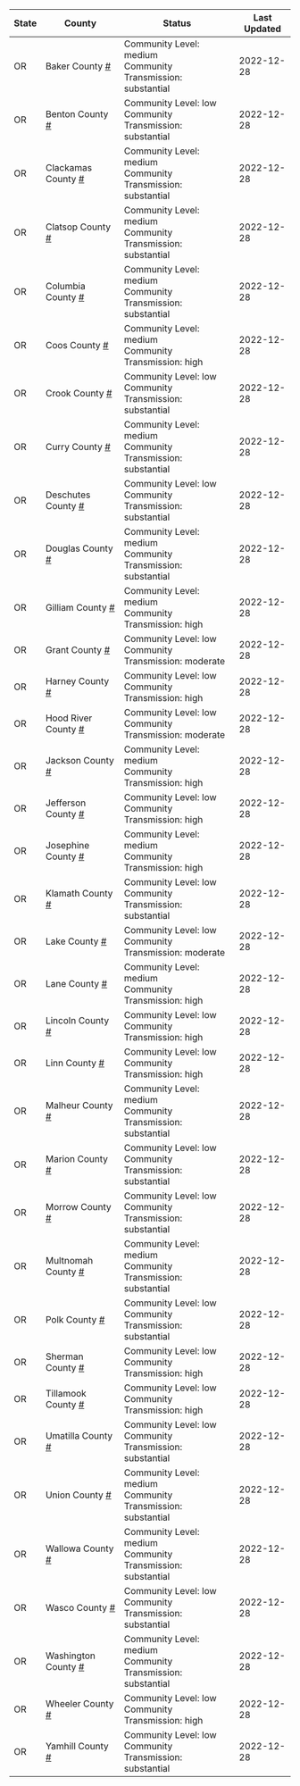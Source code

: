 State | County | Status | Last Updated
--- | --- | --- | --- 
OR | Baker County <a href="#baker_county">#</a> | <a name="baker_county"></a>Community Level: medium<br/>Community Transmission: substantial | 2022-12-28
OR | Benton County <a href="#benton_county">#</a> | <a name="benton_county"></a>Community Level: low<br/>Community Transmission: substantial | 2022-12-28
OR | Clackamas County <a href="#clackamas_county">#</a> | <a name="clackamas_county"></a>Community Level: medium<br/>Community Transmission: substantial | 2022-12-28
OR | Clatsop County <a href="#clatsop_county">#</a> | <a name="clatsop_county"></a>Community Level: medium<br/>Community Transmission: substantial | 2022-12-28
OR | Columbia County <a href="#columbia_county">#</a> | <a name="columbia_county"></a>Community Level: medium<br/>Community Transmission: substantial | 2022-12-28
OR | Coos County <a href="#coos_county">#</a> | <a name="coos_county"></a>Community Level: medium<br/>Community Transmission: high | 2022-12-28
OR | Crook County <a href="#crook_county">#</a> | <a name="crook_county"></a>Community Level: low<br/>Community Transmission: substantial | 2022-12-28
OR | Curry County <a href="#curry_county">#</a> | <a name="curry_county"></a>Community Level: medium<br/>Community Transmission: substantial | 2022-12-28
OR | Deschutes County <a href="#deschutes_county">#</a> | <a name="deschutes_county"></a>Community Level: low<br/>Community Transmission: substantial | 2022-12-28
OR | Douglas County <a href="#douglas_county">#</a> | <a name="douglas_county"></a>Community Level: medium<br/>Community Transmission: substantial | 2022-12-28
OR | Gilliam County <a href="#gilliam_county">#</a> | <a name="gilliam_county"></a>Community Level: medium<br/>Community Transmission: high | 2022-12-28
OR | Grant County <a href="#grant_county">#</a> | <a name="grant_county"></a>Community Level: low<br/>Community Transmission: moderate | 2022-12-28
OR | Harney County <a href="#harney_county">#</a> | <a name="harney_county"></a>Community Level: low<br/>Community Transmission: high | 2022-12-28
OR | Hood River County <a href="#hood_river_county">#</a> | <a name="hood_river_county"></a>Community Level: low<br/>Community Transmission: moderate | 2022-12-28
OR | Jackson County <a href="#jackson_county">#</a> | <a name="jackson_county"></a>Community Level: medium<br/>Community Transmission: high | 2022-12-28
OR | Jefferson County <a href="#jefferson_county">#</a> | <a name="jefferson_county"></a>Community Level: low<br/>Community Transmission: high | 2022-12-28
OR | Josephine County <a href="#josephine_county">#</a> | <a name="josephine_county"></a>Community Level: medium<br/>Community Transmission: high | 2022-12-28
OR | Klamath County <a href="#klamath_county">#</a> | <a name="klamath_county"></a>Community Level: low<br/>Community Transmission: substantial | 2022-12-28
OR | Lake County <a href="#lake_county">#</a> | <a name="lake_county"></a>Community Level: low<br/>Community Transmission: moderate | 2022-12-28
OR | Lane County <a href="#lane_county">#</a> | <a name="lane_county"></a>Community Level: medium<br/>Community Transmission: high | 2022-12-28
OR | Lincoln County <a href="#lincoln_county">#</a> | <a name="lincoln_county"></a>Community Level: low<br/>Community Transmission: high | 2022-12-28
OR | Linn County <a href="#linn_county">#</a> | <a name="linn_county"></a>Community Level: low<br/>Community Transmission: high | 2022-12-28
OR | Malheur County <a href="#malheur_county">#</a> | <a name="malheur_county"></a>Community Level: medium<br/>Community Transmission: substantial | 2022-12-28
OR | Marion County <a href="#marion_county">#</a> | <a name="marion_county"></a>Community Level: low<br/>Community Transmission: substantial | 2022-12-28
OR | Morrow County <a href="#morrow_county">#</a> | <a name="morrow_county"></a>Community Level: low<br/>Community Transmission: substantial | 2022-12-28
OR | Multnomah County <a href="#multnomah_county">#</a> | <a name="multnomah_county"></a>Community Level: medium<br/>Community Transmission: substantial | 2022-12-28
OR | Polk County <a href="#polk_county">#</a> | <a name="polk_county"></a>Community Level: low<br/>Community Transmission: substantial | 2022-12-28
OR | Sherman County <a href="#sherman_county">#</a> | <a name="sherman_county"></a>Community Level: low<br/>Community Transmission: high | 2022-12-28
OR | Tillamook County <a href="#tillamook_county">#</a> | <a name="tillamook_county"></a>Community Level: low<br/>Community Transmission: high | 2022-12-28
OR | Umatilla County <a href="#umatilla_county">#</a> | <a name="umatilla_county"></a>Community Level: low<br/>Community Transmission: substantial | 2022-12-28
OR | Union County <a href="#union_county">#</a> | <a name="union_county"></a>Community Level: medium<br/>Community Transmission: substantial | 2022-12-28
OR | Wallowa County <a href="#wallowa_county">#</a> | <a name="wallowa_county"></a>Community Level: medium<br/>Community Transmission: substantial | 2022-12-28
OR | Wasco County <a href="#wasco_county">#</a> | <a name="wasco_county"></a>Community Level: low<br/>Community Transmission: substantial | 2022-12-28
OR | Washington County <a href="#washington_county">#</a> | <a name="washington_county"></a>Community Level: medium<br/>Community Transmission: substantial | 2022-12-28
OR | Wheeler County <a href="#wheeler_county">#</a> | <a name="wheeler_county"></a>Community Level: low<br/>Community Transmission: high | 2022-12-28
OR | Yamhill County <a href="#yamhill_county">#</a> | <a name="yamhill_county"></a>Community Level: low<br/>Community Transmission: substantial | 2022-12-28
